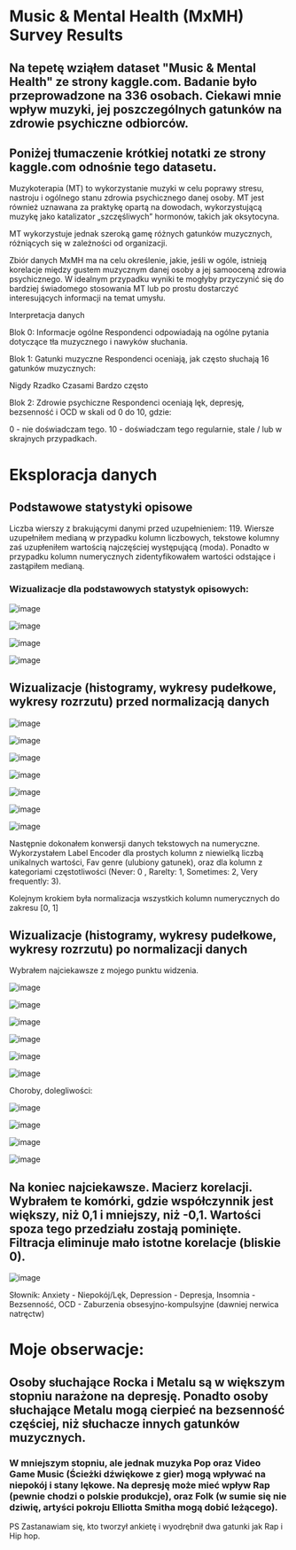 # Music & Mental Health (MxMH) Survey Results 

## Na tepetę wziąłem dataset "Music & Mental Health" ze strony kaggle.com. Badanie było przeprowadzone na 336 osobach. Ciekawi mnie wpływ muzyki, jej poszczególnych gatunków na zdrowie psychiczne odbiorców.

## Poniżej tłumaczenie krótkiej notatki ze strony kaggle.com odnośnie tego datasetu.

Muzykoterapia (MT) to wykorzystanie muzyki w celu poprawy stresu, nastroju i ogólnego stanu zdrowia psychicznego danej osoby. MT jest również uznawana za praktykę opartą na dowodach, wykorzystującą muzykę jako katalizator „szczęśliwych” hormonów, takich jak oksytocyna.

MT wykorzystuje jednak szeroką gamę różnych gatunków muzycznych, różniących się w zależności od organizacji.

Zbiór danych MxMH ma na celu określenie, jakie, jeśli w ogóle, istnieją korelacje między gustem muzycznym danej osoby a jej samooceną zdrowia psychicznego. W idealnym przypadku wyniki te mogłyby przyczynić się do bardziej świadomego stosowania MT lub po prostu dostarczyć interesujących informacji na temat umysłu.

Interpretacja danych

Blok 0: Informacje ogólne
Respondenci odpowiadają na ogólne pytania dotyczące tła muzycznego i nawyków słuchania.

Blok 1: Gatunki muzyczne
Respondenci oceniają, jak często słuchają 16 gatunków muzycznych:

Nigdy
Rzadko
Czasami
Bardzo często

Blok 2: Zdrowie psychiczne
Respondenci oceniają lęk, depresję, bezsenność i OCD w skali od 0 do 10, gdzie:

0 - nie doświadczam tego.
10 - doświadczam tego regularnie, stale / lub w skrajnych przypadkach.


# Eksploracja danych
## Podstawowe statystyki opisowe

Liczba wierszy z brakującymi danymi przed uzupełnieniem: 119.
Wiersze uzupełniłem medianą w przypadku kolumn liczbowych, tekstowe kolumny zaś uzupłeniłem wartością najczęściej występującą (moda). 
Ponadto w przypadku kolumn numerycznych zidentyfikowałem wartości odstające i zastąpiłem medianą.

### Wizualizacje dla podstawowych statystyk opisowych:

![image](https://github.com/user-attachments/assets/bc715ddd-6761-41b3-9009-1cea42dc1e6d)

![image](https://github.com/user-attachments/assets/48e9856b-67dd-477e-ad1c-07f344889847)

![image](https://github.com/user-attachments/assets/e35dc341-f2a9-456d-8700-291eeda972f7)

![image](https://github.com/user-attachments/assets/9017eea9-9693-41fe-8471-61e1327ee3ce)


## Wizualizacje (histogramy, wykresy pudełkowe, wykresy rozrzutu) przed normalizacją danych

![image](https://github.com/user-attachments/assets/bdbe4b03-24ab-4fbe-8808-1a0fecd252a2)

![image](https://github.com/user-attachments/assets/cb5cfa06-a52f-47a6-900d-b8b3b7d3c934)

![image](https://github.com/user-attachments/assets/f5dda9af-d4be-4967-bb3a-14cf2f957730)

![image](https://github.com/user-attachments/assets/46a36a74-429a-4622-86a2-49ad0d1b7713)

![image](https://github.com/user-attachments/assets/a6a0a3d4-4dd1-45c7-9318-a3a257e3628b)

![image](https://github.com/user-attachments/assets/4e460a6a-d134-4f38-ad4a-08ae46fa5eef)

![image](https://github.com/user-attachments/assets/7495fadf-835e-41dd-8a0f-3776e1f975aa)

Następnie dokonałem konwersji danych tekstowych na numeryczne. Wykorzystałem Label Encoder dla prostych kolumn z niewielką liczbą unikalnych wartości, Fav genre (ulubiony gatunek), oraz dla kolumn z kategoriami częstotliwości (Never: 0 , Rarelty: 1, Sometimes: 2, Very frequently: 3).

Kolejnym krokiem była normalizacja wszystkich kolumn numerycznych do zakresu [0, 1]

## Wizualizacje (histogramy, wykresy pudełkowe, wykresy rozrzutu) po normalizacji danych

Wybrałem najciekawsze z mojego punktu widzenia.

![image](https://github.com/user-attachments/assets/2ab544f1-47b9-412b-b803-fc95bdbd3cb3)

![image](https://github.com/user-attachments/assets/0c2eb965-629f-4e46-8045-4111b09674d7)

![image](https://github.com/user-attachments/assets/b81efa6a-6f52-42f3-b264-35e278016bd9)

![image](https://github.com/user-attachments/assets/291fa906-1cd9-4902-9f8f-bcfda0918f63)

![image](https://github.com/user-attachments/assets/1b7d589f-ab11-4173-9823-8b720b6dc97c)

![image](https://github.com/user-attachments/assets/b97c7925-3c6e-418a-964c-b93870ff0bd4)

Choroby, dolegliwości:

![image](https://github.com/user-attachments/assets/77d95a77-dbe3-4bf0-a715-742ec6bc344f)

![image](https://github.com/user-attachments/assets/35895721-3302-4594-b708-b1b8f99cc506)

![image](https://github.com/user-attachments/assets/3e8838e5-3e41-4b05-8a31-bcf51974f673)

![image](https://github.com/user-attachments/assets/e14df009-f2e1-4ee4-8dcd-d7e7d4d3b126)

## Na koniec najciekawsze. Macierz korelacji. Wybrałem te komórki, gdzie współczynnik jest większy, niż 0,1 i mniejszy, niż -0,1. Wartości spoza tego przedziału zostają pominięte. Filtracja eliminuje mało istotne korelacje (bliskie 0).

![image](https://github.com/user-attachments/assets/42be7b60-233e-4569-9296-4acd0bc0a1e1)

Słownik:
Anxiety - Niepokój/Lęk,
Depression - Depresja,
Insomnia - Bezsenność,
OCD - Zaburzenia obsesyjno-kompulsyjne (dawniej nerwica natręctw)

# Moje obserwacje:

## Osoby słuchające Rocka i Metalu są w większym stopniu narażone na depresję. Ponadto osoby słuchające Metalu mogą cierpieć na bezsenność częściej, niż słuchacze innych gatunków muzycznych.

### W mniejszym stopniu, ale jednak muzyka Pop oraz Video Game Music (Ścieżki dźwiękowe z gier) mogą wpływać na niepokój i stany lękowe. Na depresję może mieć wpływ Rap (pewnie chodzi o polskie produkcje), oraz Folk (w sumie się nie dziwię, artyści pokroju Elliotta Smitha mogą dobić leżącego).

PS Zastanawiam się, kto tworzył ankietę i wyodrębnił dwa gatunki jak Rap i Hip hop.













